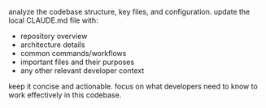 ---
---

analyze the codebase structure, key files, and configuration. update the local CLAUDE.md file with:
- repository overview
- architecture details
- common commands/workflows
- important files and their purposes
- any other relevant developer context

keep it concise and actionable. focus on what developers need to know to work effectively in this codebase.
